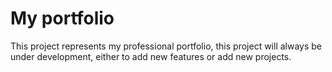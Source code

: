 # My portfolio

 This project represents my professional portfolio, this project will always be under development, either to add new features or add new projects.